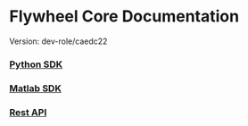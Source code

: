 # Flywheel Core Documentation
Version: dev-role/caedc22

### [Python SDK](python/)

### [Matlab SDK](matlab/)

### [Rest API](swagger/index.html)


